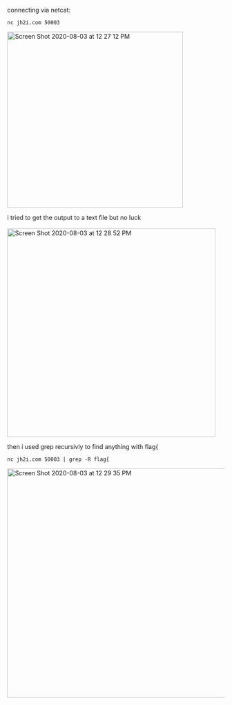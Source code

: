 connecting via netcat:

```
nc jh2i.com 50003
```
<img width="407" alt="Screen Shot 2020-08-03 at 12 27 12 PM" src="https://user-images.githubusercontent.com/69141453/89168176-20731100-d585-11ea-8c96-83d1d03cf60b.png">

i tried to get the output to a text file but no luck
<br><br>
<img width="482" alt="Screen Shot 2020-08-03 at 12 28 52 PM" src="https://user-images.githubusercontent.com/69141453/89168186-2537c500-d585-11ea-9acb-2109b8756c66.png">

then i used grep recursivly to find anything with flag{

```
nc jh2i.com 50003 | grep -R flag{
```
<img width="530" alt="Screen Shot 2020-08-03 at 12 29 35 PM" src="https://user-images.githubusercontent.com/69141453/89168191-279a1f00-d585-11ea-8810-b566204ac9f6.png">
